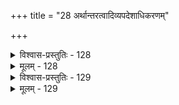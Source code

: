 +++
title = "28 अर्थान्तरत्वादिव्यपदेशाधिकरणम्"

+++

<details><summary>विश्वास-प्रस्तुतिः - 128</summary>

128.धूत्वेति प्राच्यवाक्यप्रकृत इह भवेन्मुक्त आकाशनामा  
बन्धेऽसौ नामरूपे वहति तदनु च ब्रह्मभावे जहाति।  
इत्यन्याय्यं पुरोक्तः पुनरयमभिसम्भाव्य एव ह्युपात्तो  
ब्रह्मत्वन्न ह्यवस्था श्रुतिषु च युगपज्ज्ञाज्ञतादिर्विभक्तः॥
</details>

<details><summary>मूलम् - 128</summary>

128.धूत्वेति प्राच्यवाक्यप्रकृत इह भवेन्मुक्त आकाशनामा  
बन्धेऽसौ नामरूपे वहति तदनु च ब्रह्मभावे जहाति।  
इत्यन्याय्यं पुरोक्तः पुनरयमभिसम्भाव्य एव ह्युपात्तो  
ब्रह्मत्वन्न ह्यवस्था श्रुतिषु च युगपज्ज्ञाज्ञतादिर्विभक्तः॥
</details>


<details><summary>विश्वास-प्रस्तुतिः - 129</summary>

129.विश्वात्माऽनन्तभूमा नियमनधृतिकृन्मुक्तभोग्यस्वभावो  
दह्रस्वाधारसर्वो हृदयपरिमितावस्थया सर्वयन्ता।  
देवादीनामुपास्यो वसुमुखविबुधैस्स्वात्मभावेन सेव्य-  
श्शूद्राद्योपास्त्यनर्हः प्रभुरिह बुबुधे नामरूपैककर्ता॥
</details>

<details><summary>मूलम् - 129</summary>

129.विश्वात्माऽनन्तभूमा नियमनधृतिकृन्मुक्तभोग्यस्वभावो  
दह्रस्वाधारसर्वो हृदयपरिमितावस्थया सर्वयन्ता।  
देवादीनामुपास्यो वसुमुखविबुधैस्स्वात्मभावेन सेव्य-  
श्शूद्राद्योपास्त्यनर्हः प्रभुरिह बुबुधे नामरूपैककर्ता॥
</details>